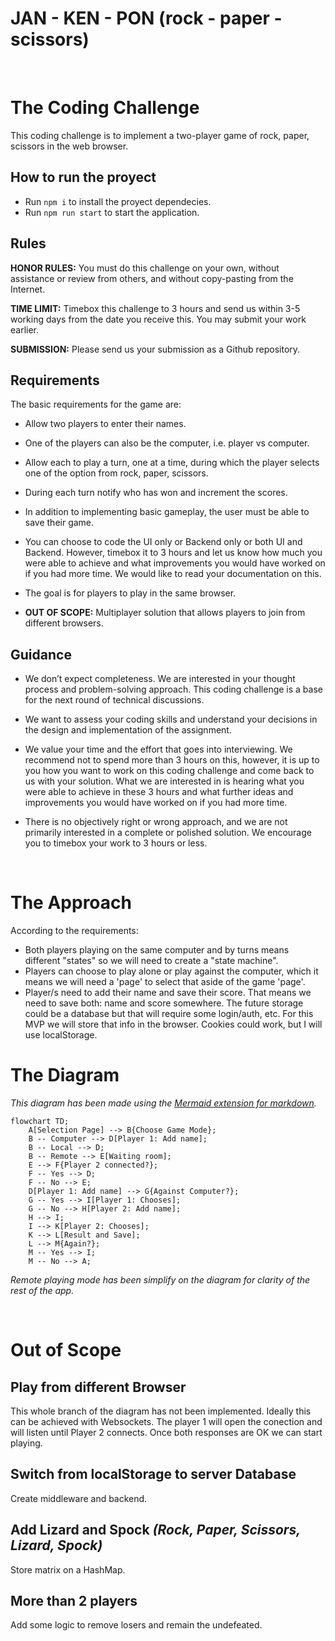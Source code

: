 # JAN - KEN - PON (rock - paper - scissors)

<br />

# The Coding Challenge

This coding challenge is to implement a two-player game of rock, paper, scissors in the web
browser.

## How to run the proyect

- Run `npm i` to install the proyect dependecies.
- Run `npm run start` to start the application.

## Rules

**HONOR RULES:** You must do this challenge on your own, without assistance or review from others, and without copy-pasting from the Internet.

**TIME LIMIT:** Timebox this challenge to 3 hours and send us within 3-5 working days from the date you receive this. You may submit your work earlier.

**SUBMISSION:** Please send us your submission as a Github repository.

## Requirements

The basic requirements for the game are:

- Allow two players to enter their names.

- One of the players can also be the computer, i.e. player vs computer.

- Allow each to play a turn, one at a time, during which the player selects one of the option from rock, paper, scissors.

- During each turn notify who has won and increment the scores.

- In addition to implementing basic gameplay, the user must be able to save their game.

- You can choose to code the UI only or Backend only or both UI and Backend. However, timebox it to 3 hours and let us know how much you were able to achieve and what improvements you would have worked on if you had more time. We would like to read your documentation on this.

- The goal is for players to play in the same browser.

- **OUT OF SCOPE:** Multiplayer solution that allows players to join from different browsers.

## Guidance

- We don’t expect completeness. We are interested in your thought process and
  problem-solving approach. This coding challenge is a base for the next round of
  technical discussions.

- We want to assess your coding skills and understand your decisions in the design and implementation of the assignment.

- We value your time and the effort that goes into interviewing. We recommend not to
  spend more than 3 hours on this, however, it is up to you how you want to work on this coding challenge and come back to us with your solution. What we are interested in is hearing what you were able to achieve in these 3 hours and what further ideas and improvements you would have worked on if you had more time.

- There is no objectively right or wrong approach, and we are not primarily interested in a complete or polished solution. We encourage you to timebox your work to 3 hours or less.

<br />

# The Approach

According to the requirements:

- Both players playing on the same computer and by turns means different "states" so we will need to create a "state machine".
- Players can choose to play alone or play against the computer, which it means we will need a 'page' to select that aside of the game 'page'.
- Player/s need to add their name and save their score. That means we need to save both: name and score somewhere. The future storage could be a database but that will require some login/auth, etc. For this MVP we will store that info in the browser. Cookies could work, but I will use localStorage.

# The Diagram

_This diagram has been made using the [Mermaid extension for markdown](https://mermaid.js.org/)._

```mermaid
flowchart TD;
    A[Selection Page] --> B{Choose Game Mode};
    B -- Computer --> D[Player 1: Add name];
    B -- Local --> D;
    B -- Remote --> E[Waiting room];
    E --> F{Player 2 connected?};
    F -- Yes --> D;
    F -- No --> E;
    D[Player 1: Add name] --> G{Against Computer?};
    G -- Yes --> I[Player 1: Chooses];
    G -- No --> H[Player 2: Add name];
    H --> I;
    I --> K[Player 2: Chooses];
    K --> L[Result and Save];
    L --> M{Again?};
    M -- Yes --> I;
    M -- No --> A;
```

_Remote playing mode has been simplify on the diagram for clarity of the rest of the app._

<br />

# Out of Scope

## Play from different Browser

This whole branch of the diagram has not been implemented.
Ideally this can be achieved with Websockets.
The player 1 will open the conection and will listen until Player 2 connects.
Once both responses are OK we can start playing.

## Switch from localStorage to server Database

Create middleware and backend.

## Add Lizard and Spock _(Rock, Paper, Scissors, Lizard, Spock)_

Store matrix on a HashMap.

## More than 2 players

Add some logic to remove losers and remain the undefeated.
